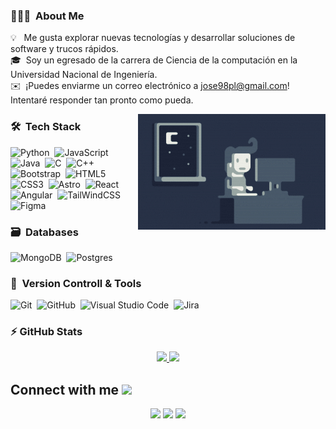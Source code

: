 

<!-- ## 👋 &nbsp;Hola! Soy Jose Reyes -->

### 👨🏻‍💻 &nbsp;About Me

💡 &nbsp; Me gusta explorar nuevas tecnologías y desarrollar soluciones de software y trucos rápidos. \
🎓 &nbsp;Soy un egresado de la carrera de Ciencia de la computación en la Universidad Nacional de Ingeniería.\
✉️ &nbsp;¡Puedes enviarme un correo electrónico a  jose98pl@gmail.com! Intentaré responder tan pronto como pueda.


<img alt="Night Coding" src="https://raw.githubusercontent.com/AVS1508/AVS1508/master/assets/Night-Coding.gif" align="right"/>

### 🛠 &nbsp;Tech Stack

![Python](https://img.shields.io/badge/python-3670A0?style=for-the-badge&logo=python&logoColor=ffdd54)&nbsp;
![JavaScript](https://img.shields.io/badge/javascript-%23323330.svg?style=for-the-badge&logo=javascript&logoColor=%23F7DF1E)&nbsp;
![Java](https://img.shields.io/badge/java-%23ED8B00.svg?style=for-the-badge&logo=java&logoColor=white)&nbsp;
![C](https://img.shields.io/badge/c-%2300599C.svg?style=for-the-badge&logo=c&logoColor=white)&nbsp;
![C++](https://img.shields.io/badge/c++-%2300599C.svg?style=for-the-badge&logo=c%2B%2B&logoColor=white)&nbsp;
![Bootstrap](https://img.shields.io/badge/bootstrap-%23563D7C.svg?style=for-the-badge&logo=bootstrap&logoColor=white)&nbsp;
![HTML5](https://img.shields.io/badge/html5-%23E34F26.svg?style=for-the-badge&logo=html5&logoColor=white)&nbsp;
![CSS3](https://img.shields.io/badge/css3-%231572B6.svg?style=for-the-badge&logo=css3&logoColor=white)&nbsp;
![Astro](https://img.shields.io/badge/astro-%23323330.svg?style=for-the-badge&logo=astro&logoColor=white)&nbsp;
![React](https://img.shields.io/badge/react-%231572B6.svg?style=for-the-badge&logo=react&logoColor=white)&nbsp;
![Angular](https://img.shields.io/badge/angular-%23E34F26.svg?style=for-the-badge&logo=angular&logoColor=white)&nbsp;
![TailWindCSS](https://img.shields.io/badge/tailwindcss-%231572B6.svg?style=for-the-badge&logo=tailwindcss&logoColor=white)&nbsp;
![Figma](https://img.shields.io/badge/figma-%23F24E1E.svg?style=for-the-badge&logo=figma&logoColor=white)&nbsp;

### 🗃 &nbsp;Databases
![MongoDB](https://img.shields.io/badge/MongoDB-%234ea94b.svg?style=for-the-badge&logo=mongodb&logoColor=white)&nbsp;
![Postgres](https://img.shields.io/badge/postgres-%23316192.svg?style=for-the-badge&logo=postgresql&logoColor=white)&nbsp;


### 🧰 &nbsp;Version Controll & Tools 

![Git](https://img.shields.io/badge/git-%23F05033.svg?style=for-the-badge&logo=git&logoColor=white)&nbsp;
![GitHub](https://img.shields.io/badge/github-%23121011.svg?style=for-the-badge&logo=github&logoColor=white)&nbsp;
![Visual Studio Code](https://img.shields.io/badge/Visual%20Studio%20Code-0078d7.svg?style=for-the-badge&logo=visual-studio-code&logoColor=white)&nbsp;
![Jira](https://img.shields.io/badge/jira-%230A0FFF.svg?style=for-the-badge&logo=jira&logoColor=white)&nbsp;

### ⚡ GitHub Stats

<p align="center">
<a href="https://github.com/Josereyes12">
  <img height="180em" src="https://github-readme-stats-eight-theta.vercel.app/api?username=Josereyes12&show_icons=true&include_all_commits=true&count_private=true"/>
  <img height="180em" src="https://github-readme-stats-eight-theta.vercel.app/api/top-langs/?username=Josereyes12&layout=compact&langs_count=8"/>
</a>
</p>

<h2> Connect with me <img src='https://raw.githubusercontent.com/ShahriarShafin/ShahriarShafin/main/Assets/handshake.gif' width="100px"> </h2>

<p align="center">
<a href="https://glowing-babka-d0786f.netlify.app/"><img src="https://img.shields.io/badge/-JoseReyesPortfolio.com-3423A6?style=flat&logo=Google-Chrome&logoColor=white"/></a>
<a href="https://www.linkedin.com/in/jose-daniel-reyes-gutierrez-19805913b"><img src="https://img.shields.io/badge/-Jose Reyes-0077B5?style=flat&logo=Linkedin&logoColor=white"/></a>
<a href="mailto:jose98pl@gmail.com"><img src="https://img.shields.io/badge/-jose98pl-D14836?style=flat&logo=Gmail&logoColor=white"/></a>
</p>



